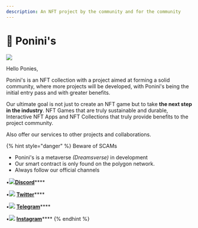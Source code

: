 ```yaml
---
description: An NFT project by the community and for the community
---
```


# 🦄 Ponini's

![](https://storage.googleapis.com/poninis/Poninis\_Brand\_Tittle\_En.png)

Hello Ponies,

Ponini's is an NFT collection with a project aimed at forming a solid community, where more projects will be developed, with Ponini's being the initial entry pass and with greater benefits.

Our ultimate goal is not just to create an NFT game but to take **the next step in the industry**. NFT Games that are truly sustainable and durable, Interactive NFT Apps and NFT Collections that truly provide benefits to the project community.

Also offer our services to other projects and collaborations.

{% hint style="danger" %}
Beware of SCAMs

* Ponini's is a metaverse _(Dreamsverse)_ in development
* Our smart contract is only found on the polygon network.
* Always follow our official channels

&#x20;    •![](https://1747336501-files.gitbook.io/\~/files/v0/b/gitbook-x-prod.appspot.com/o/spaces%2FQ0tj7rB2hYjxv2Be8NVo%2Fuploads%2Fgit-blob-efc298cbef0320a23f2f3c42659131dd1288add6%2Fimage.png?alt=media)[**Discord**](https://twitter.com/poninisnft/)****

&#x20;    •![](https://1747336501-files.gitbook.io/\~/files/v0/b/gitbook-x-prod.appspot.com/o/spaces%2FQ0tj7rB2hYjxv2Be8NVo%2Fuploads%2Fgit-blob-19ed93a8838a6574ab230dde5e9eb3ce6b7dcedd%2Fimage.png?alt=media) [**Twitter**](https://twitter.com/poninisnft/)****

&#x20;    •![](https://cdn.iconscout.com/icon/free/png-64/telegram-3691230-3073750.png) [**Telegram**](https://t.me/poninisannouncement)****

&#x20;    •![](https://cdn.iconscout.com/icon/free/png-64/instagram-1868978-1583142.png) [**Instagram**](https://www.instagram.com/poninisnft/)****
{% endhint %}
